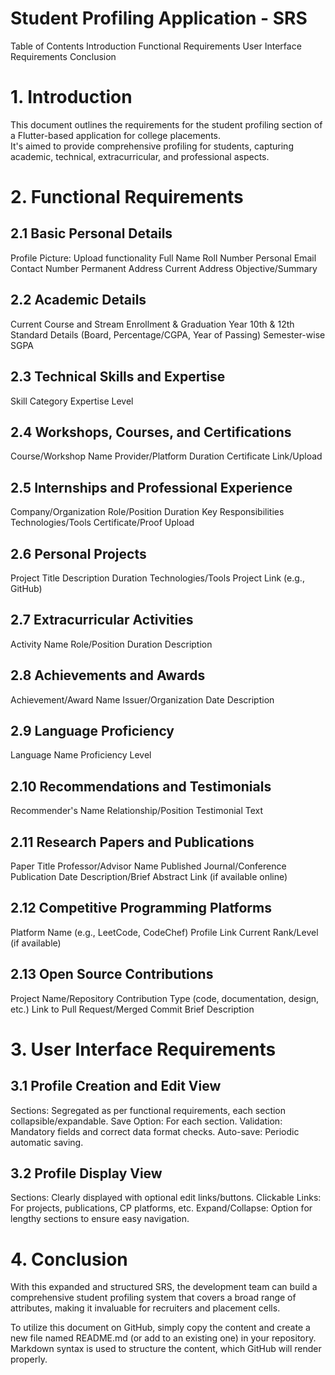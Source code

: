 # Student Profiling Application - SRS
Table of Contents
Introduction
Functional Requirements
User Interface Requirements
Conclusion

# 1. Introduction
This document outlines the requirements for the student profiling section of a Flutter-based application for college placements. <br>
It's aimed to provide comprehensive profiling for students, capturing academic, technical, extracurricular, and professional aspects.

# 2. Functional Requirements
## 2.1 Basic Personal Details
Profile Picture: Upload functionality
Full Name
Roll Number
Personal Email
Contact Number
Permanent Address
Current Address
Objective/Summary
## 2.2 Academic Details
Current Course and Stream
Enrollment & Graduation Year
10th & 12th Standard Details (Board, Percentage/CGPA, Year of Passing)
Semester-wise SGPA
## 2.3 Technical Skills and Expertise
Skill Category
Expertise Level
## 2.4 Workshops, Courses, and Certifications
Course/Workshop Name
Provider/Platform
Duration
Certificate Link/Upload
## 2.5 Internships and Professional Experience
Company/Organization
Role/Position
Duration
Key Responsibilities
Technologies/Tools
Certificate/Proof Upload
## 2.6 Personal Projects
Project Title
Description
Duration
Technologies/Tools
Project Link (e.g., GitHub)
## 2.7 Extracurricular Activities
Activity Name
Role/Position
Duration
Description
## 2.8 Achievements and Awards
Achievement/Award Name
Issuer/Organization
Date
Description
## 2.9 Language Proficiency
Language Name
Proficiency Level
## 2.10 Recommendations and Testimonials
Recommender's Name
Relationship/Position
Testimonial Text
## 2.11 Research Papers and Publications
Paper Title
Professor/Advisor Name
Published Journal/Conference
Publication Date
Description/Brief Abstract
Link (if available online)
## 2.12 Competitive Programming Platforms
Platform Name (e.g., LeetCode, CodeChef)
Profile Link
Current Rank/Level (if available)
## 2.13 Open Source Contributions
Project Name/Repository
Contribution Type (code, documentation, design, etc.)
Link to Pull Request/Merged Commit
Brief Description
# 3. User Interface Requirements
## 3.1 Profile Creation and Edit View
Sections: Segregated as per functional requirements, each section collapsible/expandable.
Save Option: For each section.
Validation: Mandatory fields and correct data format checks.
Auto-save: Periodic automatic saving.
## 3.2 Profile Display View
Sections: Clearly displayed with optional edit links/buttons.
Clickable Links: For projects, publications, CP platforms, etc.
Expand/Collapse: Option for lengthy sections to ensure easy navigation.
# 4. Conclusion
With this expanded and structured SRS, the development team can build a comprehensive student profiling system that covers a broad range of attributes, making it invaluable for recruiters and placement cells.

To utilize this document on GitHub, simply copy the content and create a new file named README.md (or add to an existing one) in your repository. Markdown syntax is used to structure the content, which GitHub will render properly.
